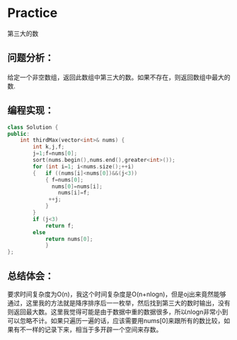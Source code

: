 # Practice
第三大的数

## 问题分析：
#### 
给定一个非空数组，返回此数组中第三大的数。如果不存在，则返回数组中最大的数.
## 编程实现：
```C++
class Solution {
public:
    int thirdMax(vector<int>& nums) {
        int k,j,f;
        j=1;f=nums[0];
        sort(nums.begin(),nums.end(),greater<int>());
        for (int i=1; i<nums.size();++i)
        {   if ((nums[i]<nums[0])&&(j<3))
            { f=nums[0];
              nums[0]=nums[i];
                nums[i]=f;
             ++j;
            }     
        }
        if (j<3)
            return f;
        else 
            return nums[0];
            }
};
```
## 总结体会：
要求时间复杂度为O(n)，我这个时间复杂度是O(n+nlogn)，但是oj出来竟然能够通过，这里我的方法就是降序排序后一一枚举，然后找到第三大的数时输出，没有则返回最大数。这里我觉得可能是由于数据中重的数据很多，所以nlogn非常小到可以忽略不计。如果只遍历一遍的话，应该需要用nums[0]来跟所有的数比较，如果有不一样的记录下来，相当于多开辟一个空间来存数。
